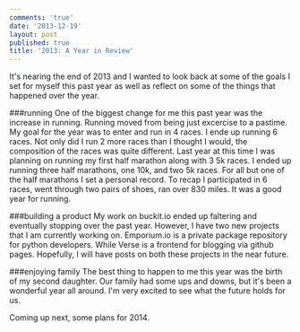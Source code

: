 ```yaml
---
comments: 'true'
date: '2013-12-19'
layout: post
published: true
title: '2013: A Year in Review'
---
```

It's nearing the end of 2013 and I wanted to look back at some of the goals I set for myself this past year as well as reflect on some of the things that happened over the year.

###running
One of the biggest change for me this past year was the increase in running. Running moved from being just excercise to a pastime. My goal for the year was to enter and run in 4 races. I ende up running 6 races. Not only did I run 2 more races than I thought I would, the composition of the races was quite different. Last year at this time I was planning on running my first half marathon along with 3 5k races. I ended up running three half marathons, one 10k, and two 5k races. For all but one of the half marathons I set a personal record. To recap I participated in 6 races, went through two pairs of shoes, ran over 830 miles. It was a good year for running.

###building a product
My work on buckit.io ended up faltering and eventually stopping over the past year. However, I have two new projects that I am currently working on. Emporium.io is  a private package repository for python developers. While Verse is a frontend for blogging via github pages. Hopefully, I will have posts on both these projects in the near future.

###enjoying family
The best thing to happen to me this year was the birth of my second daughter. Our family had some ups and downs, but it's been a wonderful year all around. I'm very excited to see what the future holds for us.

Coming up next, some plans for 2014.
